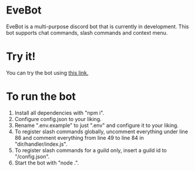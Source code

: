 # EveBot
EveBot is a multi-purpose discord bot that is currently in development. This bot supports chat commands, slash commands and context menu.

# Try it!
You can try the bot using [this link.](https://discord.com/api/oauth2/authorize?client_id=931264433177636874&permissions=32767&scope=bot%20applications.commands)

# To run the bot
1. Install all dependencies with "npm i".
2. Configure config.json to your liking.
3. Rename ".env.example" to just ".env" and configure it to your liking.
4. To register slash commands globally, uncomment everything under line 86 and comment everything from line 49 to line 84 in "dir/handler/index.js".
5. To register slash commands for a guild only, insert a guild id to "/config.json".
6. Start the bot with "node .".
